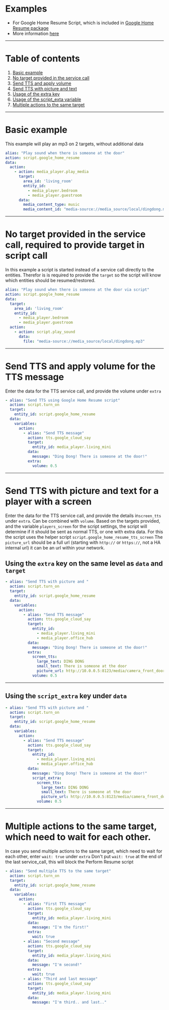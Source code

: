# Examples

* For Google Home Resume Script, which is included in [Google Home Resume package](../../google_home_resume.yaml)
* More information [here](../google_home_resume.md)

___

# Table of contents

1. [Basic example](#basic-example)
1. [No target provided in the service call](#no-target-provided-in-the-service-call-required-to-provide-target-in-script-call)
1. [Send TTS and apply volume](#send-tts-and-apply-volume-for-the-tts-message)
1. [Send TTS with picture and text](#send-tts-with-picture-and-text-for-a-player-with-a-screen)
1. [Usage of the extra key](#using-the-extra-key-on-the-same-level-as-data-and-target)
1. [Usage of the script_exta variable](#using-the-script_extra-key-under-data)
1. [Multiple actions to the same target](#multiple-actions-to-the-same-target-which-need-to-wait-for-each-other)

___

# Basic example

This example will play an mp3 on 2 targets, without additional data

```yaml
alias: "Play sound when there is someone at the door"
action: script.google_home_resume
data:
  action:
    - action: media_player.play_media
      target:
        area_id: 'living_room'
        entity_id:
          - media_player.bedroom
          - media_player.guestroom
      data:
        media_content_type: music
        media_content_id: "media-source://media_source/local/dingdong.mp3"
```

___

# No target provided in the service call, required to provide target in script call

In this example a script is started instead of a service call directly to the entities. Therefor is is required to provide the `target` so the script will know which entities should be resumed/restored.

```yaml
alias: "Play sound when there is someone at the door via script"
action: script.google_home_resume
data:
  target:
    area_id: 'living_room'
    entity_id:
      - media_player.bedroom
      - media_player.guestroom
  action:
    - action: script.play_sound
      data:
        file: "media-source://media_source/local/dingdong.mp3"
```

___

# Send TTS and apply volume for the TTS message

Enter the data for the TTS service call, and provide the volume under `extra`

```yaml
- alias: "Send TTS using Google Home Resume script"
  action: script.turn_on
  target:
    entity_id: script.google_home_resume
  data:
    variables:
      action:
        - alias: "Send TTS message"
          action: tts.google_cloud_say
          target:
            entity_id: media_player.living_mini
          data:
            message: "Ding Dong! There is someone at the door!"
          extra:
            volume: 0.5
```

___

# Send TTS with picture and text for a player with a screen

Enter the data for the TTS service call, and provide the details in`screen_tts` under `extra`. Can be combined with `volume`.
Based on the targets provided, and the variable `players_screen` for the script settings, the script will determine if it should be sent as normal TTS, or one with extra data.
For this the script uses the helper script `script.google_home_resume_tts_screen`
The `picture_url` should be a full url (starting with `http://` or `https://`, not a HA internal url) it can be an url within your network.

## Using the `extra` key on the same level as `data` and `target`

```yaml
- alias: "Send TTS with picture and "
  action: script.turn_on
  target:
    entity_id: script.google_home_resume
  data:
    variables:
      action:
        - alias: "Send TTS message"
          action: tts.google_cloud_say
          target:
            entity_id: 
              - media_player.living_mini
              - media_player.office_hub
          data:
            message: "Ding Dong! There is someone at the door!"
          extra:
            screen_tts:
              large_text: DING DONG
              small_text: There is someone at the door
              picture_url: http://10.0.0.5:8123/media/camera_front_door/snapshot.jpg
            volume: 0.5
```

___

## Using the `script_extra` key under `data`

```yaml
- alias: "Send TTS with picture and "
  action: script.turn_on
  target:
    entity_id: script.google_home_resume
  data:
    variables:
      action:
        - alias: "Send TTS message"
          action: tts.google_cloud_say
          target:
            entity_id: 
              - media_player.living_mini
              - media_player.office_hub
          data:
            message: "Ding Dong! There is someone at the door!"
            script_extra:
              screen_tts:
                large_text: DING DONG
                small_text: There is someone at the door
                picture_url: http://10.0.0.5:8123/media/camera_front_door/snapshot.jpg
              volume: 0.5
```

___

# Multiple actions to the same target, which need to wait for each other.

In case you send multiple actions to the same target, which need to wait for each other, enter `wait: true` under `extra`
Don't put `wait: true` at the end of the last service_call, this will block the Perform Resume script

```yaml
- alias: "Send multiple TTS to the same target"
  action: script.turn_on
  target:
    entity_id: script.google_home_resume
  data:
    variables:
      action:
        - alias: "First TTS message"
          action: tts.google_cloud_say
          target:
            entity_id: media_player.living_mini
          data:
            message: "I'm the first!"
          extra:
            wait: true
        - alias: "Second message"
          action: tts.google_cloud_say
          target:
            entity_id: media_player.living_mini
          data:
            message: "I'm second!"
          extra:
            wait: true
        - alias: "Third and last message"
          action: tts.google_cloud_say
          target:
            entity_id: media_player.living_mini
          data:
            message: "I'm third.. and last.."
```